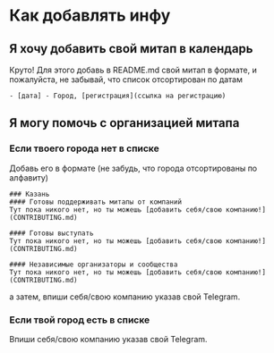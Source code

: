 # Как добавлять инфу
## Я хочу добавить свой митап в календарь
Круто! Для этого добавь в README.md свой митап в формате, и пожалуйста, не забывай, что список отсортирован по датам

```
- [дата] - Город, [регистрация](ссылка на регистрацию)
```

## Я могу помочь с организацией митапа
### Если твоего города нет в списке
Добавь его в формате (не забудь, что города отсортированы по алфавиту)

```
### Казань
#### Готовы поддерживать митапы от компаний
Тут пока никого нет, но ты можешь [добавить себя/свою компанию!](CONTRIBUTING.md)

#### Готовы выступать
Тут пока никого нет, но ты можешь [добавить себя/свою компанию!](CONTRIBUTING.md)

#### Независимые организаторы и сообщества
Тут пока никого нет, но ты можешь [добавить себя/свою компанию!](CONTRIBUTING.md)
```

а затем, впиши себя/свою компанию указав свой Telegram.

### Если твой город есть в списке
Впиши себя/свою компанию указав свой Telegram.